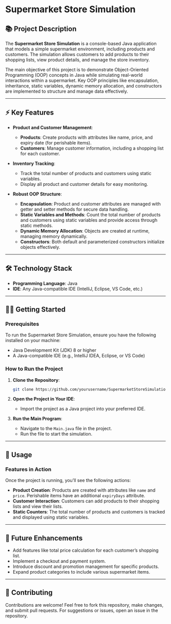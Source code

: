 # **Supermarket Store Simulation**

## 📚 **Project Description**

The **Supermarket Store Simulation** is a console-based Java application that models a simple supermarket environment, including products and customers. The simulation allows customers to add products to their shopping lists, view product details, and manage the store inventory.

The main objective of this project is to demonstrate Object-Oriented Programming (OOP) concepts in Java while simulating real-world interactions within a supermarket. Key OOP principles like encapsulation, inheritance, static variables, dynamic memory allocation, and constructors are implemented to structure and manage data effectively.

---

## ⚡ **Key Features**

- **Product and Customer Management**:
  - **Products**: Create products with attributes like name, price, and expiry date (for perishable items).
  - **Customers**: Manage customer information, including a shopping list for each customer.

- **Inventory Tracking**:
  - Track the total number of products and customers using static variables.
  - Display all product and customer details for easy monitoring.

- **Robust OOP Structure**:
  - **Encapsulation**: Product and customer attributes are managed with getter and setter methods for secure data handling.
  - **Static Variables and Methods**: Count the total number of products and customers using static variables and provide access through static methods.
  - **Dynamic Memory Allocation**: Objects are created at runtime, managing memory dynamically.
  - **Constructors**: Both default and parameterized constructors initialize objects effectively.

---

## 🛠️ **Technology Stack**

- **Programming Language**: Java
- **IDE**: Any Java-compatible IDE (IntelliJ, Eclipse, VS Code, etc.)

---

## 🧑‍💻 **Getting Started**

### **Prerequisites**

To run the Supermarket Store Simulation, ensure you have the following installed on your machine:

- Java Development Kit (JDK) 8 or higher
- A Java-compatible IDE (e.g., IntelliJ IDEA, Eclipse, or VS Code)

### **How to Run the Project**

1. **Clone the Repository**:
    ```bash
    git clone https://github.com/yourusername/SupermarketStoreSimulation.git
    ```
   
2. **Open the Project in Your IDE**:
   - Import the project as a Java project into your preferred IDE.

3. **Run the Main Program**:
   - Navigate to the `Main.java` file in the project.
   - Run the file to start the simulation.

---

## 📝 **Usage**

### Features in Action

Once the project is running, you’ll see the following actions:

- **Product Creation**: Products are created with attributes like `name` and `price`. Perishable items have an additional `expiryDays` attribute.
- **Customer Interaction**: Customers can add products to their shopping lists and view their lists.
- **Static Counters**: The total number of products and customers is tracked and displayed using static variables.

---

## 🚀 Future Enhancements

- Add features like total price calculation for each customer’s shopping list.
- Implement a checkout and payment system.
- Introduce discount and promotion management for specific products.
- Expand product categories to include various supermarket items.

---

## 💬 Contributing

Contributions are welcome! Feel free to fork this repository, make changes, and submit pull requests. For suggestions or issues, open an issue in the repository.